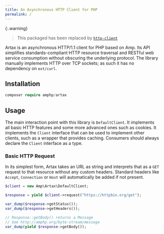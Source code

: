 ```yaml
---
title: An Asynchronous HTTP Client for PHP
permalink: /
---
```

{:.warning}
> This packaged has been replaced by [`http-client`](https://amphp.org/http-client)

Artax is an asynchronous HTTP/1.1 client for PHP based on Amp. Its API simplifies standards-compliant HTTP resource traversal and RESTful web service consumption without obscuring the underlying protocol. The library manually implements HTTP over TCP sockets; as such it has no dependency on `ext/curl`.

## Installation

```php
composer require amphp/artax
```

## Usage

The main interaction point with this library is `DefaultClient`. It implements all basic HTTP features and some more advanced ones such as cookies. It implements the `Client` interface that can be used to implement other clients, such as a wrapper that provides caching. Consumers should always declare the `Client` interface as a type.

### Basic HTTP Request

In its simplest form, Artax takes an URL as string and interprets that as a `GET` request to that resource without any custom headers. Standard headers like `Accept`, `Connection` or `Host` will automatically be added if not present.

```php
$client = new Amp\Artax\DefaultClient;

$response = yield $client->request("https://httpbin.org/get");

var_dump($response->getStatus());
var_dump($response->getHeaders());

// Response::getBody() returns a Message
// See http://amphp.org/byte-stream/message
var_dump(yield $response->getBody());
```
